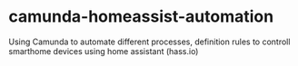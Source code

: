 # camunda-homeassist-automation
Using Camunda to automate different processes, definition rules to controll smarthome devices using home assistant (hass.io)

